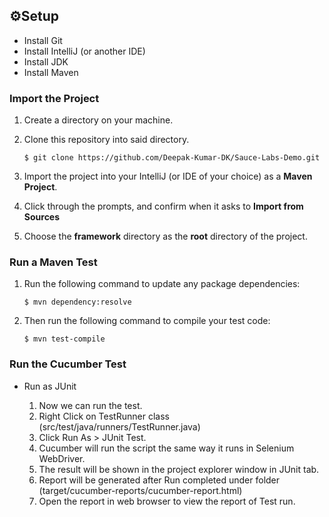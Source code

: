 
## ⚙️Setup

*  Install Git
*  Install IntelliJ (or another IDE)
*  Install JDK
*  Install Maven


### Import the Project

1. Create a directory on your machine.

2. Clone this repository into said directory.
    ```
    $ git clone https://github.com/Deepak-Kumar-DK/Sauce-Labs-Demo.git
    ```

3. Import the project into your IntelliJ (or IDE of your choice) as a **Maven Project**.

4. Click through the prompts, and confirm when it asks to **Import from Sources**

5. Choose the **framework** directory as the **root** directory of the project.


### Run a Maven Test

1. Run the following command to update any package dependencies:
    ```
    $ mvn dependency:resolve
    ```
2. Then run the following command to compile your test code:
    ```
    $ mvn test-compile
    ```


### Run the Cucumber Test

* Run as JUnit

  1. Now we can run the test.
  2. Right Click on TestRunner class (src/test/java/runners/TestRunner.java)
  3. Click Run As > JUnit Test.
  4. Cucumber will run the script the same way it runs in Selenium WebDriver.
  5. The result will be shown in the project explorer window in JUnit tab.
  6. Report will be generated after Run completed under folder (target/cucumber-reports/cucumber-report.html)
  7. Open the report in web browser to view the report of Test run.